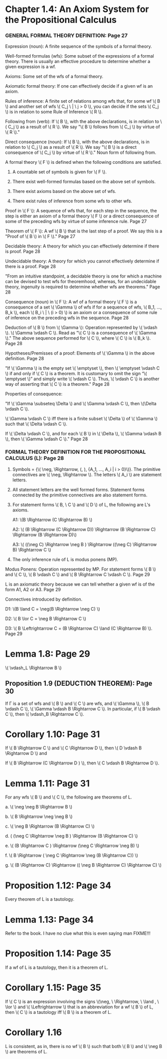 # Chapter 1.4: An Axiom System for the Propositional Calculus

### GENERAL FORMAL THEORY DEFINITION: Page 27

Expression (noun): A finite sequence of the symbols of a formal theory.

Well-formed formulas (wfs): Some subset of the expressions of a formal theory. There is usually an effective procedure to
determine whether a given expression is a wf.

Axioms: Some set of the wfs of a formal theory. 

Axiomatic formal theory: If one can effectively decide if a given wf is an axiom.

Rules of inference: A finite set of relations among wfs that, for some wf \\( B \\) 
and another set of wfs \\( C_j \ | \ j > 0 \\), 
you can decide if the sets \\( C_j \\) is in relation to some Rule of Inference \\( R \\).

Following from (verb): If \\( B \\), with the above declarations,
is in relation to \\( C_j \\) as a result of \\( R \\). We say "\\( B \\) follows
from \\( C_j \\) by virtue of \\( R \\)."

Direct consequence (noun): If \\( B \\), with the above declarations, 
is in relation to \\( C_j \\) as a result of \\( R \\). We say
"\\( B \\) is a direct consequence of \\( C_j \\) by virtue of \\( R \\)."
Noun form of following from.

A formal theory \\( F \\) is defined when the following conditions are satisfied.

1. A countable set of symbols is given for \\( F \\).

2. There exist well-formed formulas based on the above set of symbols.

3. There exist axioms based on the above set of wfs.

4. There exist rules of inference from some wfs to other wfs.

Proof in \\( F \\): A sequence of wfs that, for each step in the sequence,
the step is either an axiom of a formal theory \\( F \\) or 
a direct consequence of some of the preceding wfs by virtue of some inference rule. Page 27

Theorem of \\( F \\): A wf \\( B \\) that is the last step of a proof. 
We say this is a "Proof of \\( B \\) in \\( F \\)." Page 27

Decidable theory: A theory for which you can effectively determine if there is proof. Page 28

Undecidable theory: A theory for which you cannot effectively determine if there is a proof. Page 28

"From an intuitive standpoint, a decidable theory is one for which a machine
can be devised to test wfs for theoremhood, whereas, for an undecidable
theory, ingenuity is required to determine whether wfs are theorems." Page 28

Consequence (noun) in \\( F \\): A wf of a formal theory \\( F \\) is a consequence of a set \\( \Gamma \\) of wfs if for 
a sequence of wfs, \\( B_1, ..., B_k \\), each \\( B_i \ | \ (i > 0) \\) is an axiom or
a consequence of some rule of inference on the preceding wfs in the sequence. Page 28

Deduction of \\( B \\) from \\( \Gamma \\):
Operation represented by \\( \vdash \\). \\( \Gamma \vdash C \\). Read as "\\( C \\) is a consequence of \\( \Gamma \\)."
The above sequence performed for \\( C \\), where \\( C \\) is \\( B_k \\). Page 28

Hypotheses/Premisses of a proof: Elements of \\( \Gamma \\) in the above definition. Page 28

"If \\( \Gamma \\) is the empty set \\( \emptyset \\), then \\( \emptyset \vdash C \\) 
if and only if \\( C \\) is a theorem. It is
customary to omit the sign “\\( \emptyset \\)” and simply write \\( \vdash C \\). Thus, \\( \vdash C \\) is another way
of asserting that \\( C \\) is a theorem." Page 28

Properties of consequence:

"If \\( \Gamma \subseteq \Delta \\) and \\( \Gamma \vdash C \\), then \\(\Delta \vdash C \\).

\\( \Gamma \vdash C \\) iff there is a finite subset \\( \Delta \\) of \\( \Gamma \\) such that \\( \Delta \vdash C \\).

If \\( \Delta \vdash C \\), and for each \\( B \\) in \\( \Delta \\), \\( \Gamma \vdash B \\), then \\( \Gamma \vdash C \\)."
Page 28

### FORMAL THEORY DEFINITION FOR THE PROPOSITIONAL CALCULUS (L): Page 28

1. Symbols = {\\( \neg, \Rightarrow, \(, \), \{A_1, ..., A_i | i > 0\}\\)}. 
The primitive connectives are \\( \neg, \Rightarrow \\). 
The letters \\( A_i \\) are statement letters.

2. All statement letters are the well formed forms. Statement forms connected by the primitive connectives are also
statement forms.

3. For statement forms \\( B, \ C \\) and \\( D \\) of L, the following are L's axioms.

    A1: \\(B \Rightarrow \(C \Rightarrow B\) \\)

    A2: \\( \(B \Rightarrow \(C \Rightarrow D)) \Rightarrow \(B \Rightarrow C\) \Rightarrow \(B \Rightarrow D\)\\)

    A3: \\( \(\(\neg C\) \Rightarrow \neg B \) \Rightarrow \(\(\neg C) \Rightarrow B\) \Rightarrow C \\)

4. The only inference rule of L is modus ponens (MP).

Modus Ponens: Operation represented by MP. 
For statement forms \\( B \\) and \\( C \\), \\( B \vdash C \\) and \\( B \Rightarrow C \vdash C \\). Page 29

L is an axiomatic theory because we can tell whether a given wf is of the form A1, A2 or A3. Page 29

Connectives introduced by definition.

D1: \\(B \land C = \neg\(B \Rightarrow \neg C\) \\)

D2: \\( B \lor C = \neg B \Rightarrow C \\)

D3: \\( B \Leftrightarrow C = \(B \Rightarrow C\) \land \(C \Rightarrow B\) \\). Page 29

# Lemma 1.8: Page 29

\\( \vdash_L \Rightarrow B \\)

## Proposition 1.9 (DEDUCTION THEOREM): Page 30

If Γ is a set of wfs and \\( B \\) and \\( C \\) are wfs, and \\( \Gamma \\), \\( B \vdash C \\), 
\\( \Gamma \vdash B \Rightarrow C \\).
In particular, if \\( B \vdash C \\), then \\( \vdash_B \Rightarrow C \\).

# Corollary 1.10: Page 31

If \\( B \Rightarrow C \\) and \\( C \Rightarrow D \\), then \\( D \vdash B \\Rightarrow D \\) and

If \\( B \Rightarrow \(C \Rightarrow D \) \\), then \\( C \vdash B \Rightarrow D \\).

# Lemma 1.11: Page 31

For any wfs \\( B \\) and \\( C \\), the following are theorems of L.

a. \\( \neg \neg B \Rightarrow B \\)

b. \\( B \Rightarrow \neg \neg B \\)

c. \\( \neg B \Rightarrow \(B \Rightarrow C\) \\)

d. \( \(\neg C \Rightarrow \neg B \) \Rightarrow \(B \Rightarrow C\) \\)

e. \\( \(B \Rightarrow C \) \Rightarrow \(\neg C \Rightarrow \neg B\) \\)

f. \\( B \Rightarrow \( \neg C \Rightarrow \neg \(B \Rightarrow C\)\) \\)

g. \\( \(B \Rightarrow C\) \Rightarrow \(\( \neg B \Rightarrow C\) \Rightarrow C\) \\)

# Proposition 1.12: Page 34

Every theorem of L is a tautology.

# Lemma 1.13: Page 34

Refer to the book. I have no clue what this is even saying man FIXME!!!

# Proposition 1.14: Page 35

If a wf of L is a tautology, then it is a theorem of L.

# Corollary 1.15: Page 35

If \\( C \\) is an expression involving the signs \\(\neg, \ \Rightarrow, \ \land , \ \lor \\) and \\( \Leftrightarrow \\) 
that is an abbreviation for a wf \\( B \\) of L,
then \\( C \\) is a tautology iff \\( B \\) is a theorem of L.

# Corollary 1.16

L is consistent, as in, there is no wf \\( B \\) such that both \\( B \\) and \\( \neg B \\) are theorems of L.



